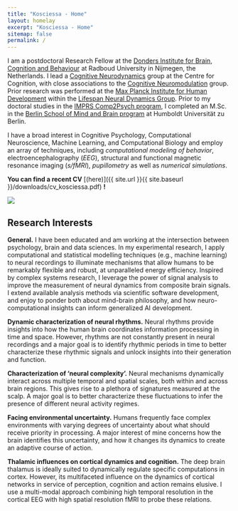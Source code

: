 ```yaml
---
title: "Kosciessa - Home"
layout: homelay
excerpt: "Kosciessa - Home"
sitemap: false
permalink: /
---
```


I am a postdoctoral Research Fellow at the [Donders Institute for Brain, Cognition and Behaviour](https://www.ru.nl/donders/) at Radboud University in Nijmegen, the Netherlands. I lead a [Cognitive Neurodynamics](https://www.ru.nl/donders/research/theme-2-perception-action-decision-making/research-groups-theme-2/cognitive-neurodynamics/) group at the Centre for Cognition, with close associations to the [Cognitive Neuromodulation](http://lennartverhagen.com/) group. Prior research was performed at the [Max Planck Institute for Human Development](https://www.mpib-berlin.mpg.de/en) within the [Lifespan Neural Dynamics Group](https://www.mps-ucl-centre.mpg.de/en/about-the-centre/research-groups/lifespan-neural-dynamics-group). Prior to my doctoral studies in the [IMPRS Comp2Psych program](https://www.mps-ucl-centre.mpg.de/comp2psych), I completed an M.Sc. in the [Berlin School of Mind and Brain program](http://www.mind-and-brain.de/home/) at Humboldt Universität zu Berlin.

I have a broad interest in Cognitive Psychology, Computational Neuroscience, Machine Learning, and Computational Biology and employ an array of techniques, including *computational modeling of behavior*, electroencephalography (*EEG*), structural and functional magnetic resonance imaging (*s/fMRI*), *pupillometry* as well as *numerical simulations*.

 **You can find a recent CV** [(here)]({{ site.url }}{{ site.baseurl }}/downloads/cv_kosciessa.pdf) **!**

<img class="img-responsive" src="{{ site.url }}{{ site.baseurl }}/images/rhythm.png">

<h2>Research Interests</h2>

**General.** I have been educated and am working at the intersection between psychology, brain and data sciences. In my experimental research, I apply computational and statistical modelling techniques (e.g., machine learning) to neural recordings to illuminate mechanisms that allow humans to be remarkably flexible and robust, at unparalleled energy efficiency. Inspired by complex systems research, I leverage the power of signal analysis to improve the measurement of neural dynamics from composite brain signals. I extend available analysis methods via scientific software development, and enjoy to ponder both about mind-brain philosophy, and how neuro-computational insights can inform generalized AI development.

**Dynamic characterization of neural rhythms.** Neural rhythms provide insights into how the human brain coordinates information processing in time and space. However, rhythms are not constantly present in neural recordings and a major goal is to identify rhythmic periods in time to better characterize these rhythmic signals and unlock insights into their generation and function.

**Characterization of ‘neural complexity’.** Neural mechanisms dynamically interact across multiple temporal and spatial scales, both within and across brain regions. This gives rise to a plethora of signatures measured at the scalp. A major goal is to better characterize these fluctuations to infer the presence of different neural activity regimes.

**Facing environmental uncertainty.** Humans frequently face complex environments with varying degrees of uncertainty about what should receive priority in processing. A major interest of mine concerns how the brain identifies this uncertainty, and how it changes its dynamics to create an adaptive course of action.

**Thalamic influences on cortical dynamics and cognition.** The deep brain thalamus is ideally suited to dynamically regulate specific computations in cortex. However, its multifaceted influence on the dynamics of cortical networks in service of perception, cognition and action remains elusive. I use a multi-modal approach combining high temporal resolution in the cortical EEG with high spatial resolution fMRI to probe these relations.

<br />